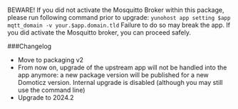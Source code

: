 ###
BEWARE! If you did not activate the Mosquitto Broker within this package, please run following command prior to upgrade:
````yunohost app setting $app mqtt_domain -v your.$app.domain.tld````
Failure to do so may break the app.
If you did activate the Mosquitto broker, you can proceed safely.

###Changelog
- Move to packaging v2
- From now on, upgrade of the upstream app will not be handled into the app anymore: a new package version will be published for a new Domoticz version. Internal upgrade is disabled (although you may still use the command line)
- Upgrade to 2024.2